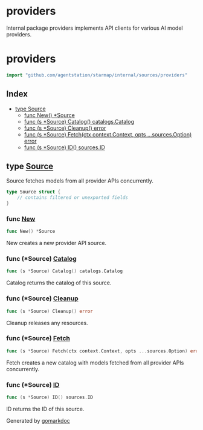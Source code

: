 # providers

Internal package providers implements API clients for various AI model providers.

<!-- gomarkdoc:embed:start -->

<!-- Code generated by gomarkdoc. DO NOT EDIT -->

# providers

```go
import "github.com/agentstation/starmap/internal/sources/providers"
```

## Index

- [type Source](<#Source>)
  - [func New\(\) \*Source](<#New>)
  - [func \(s \*Source\) Catalog\(\) catalogs.Catalog](<#Source.Catalog>)
  - [func \(s \*Source\) Cleanup\(\) error](<#Source.Cleanup>)
  - [func \(s \*Source\) Fetch\(ctx context.Context, opts ...sources.Option\) error](<#Source.Fetch>)
  - [func \(s \*Source\) ID\(\) sources.ID](<#Source.ID>)


<a name="Source"></a>
## type [Source](<https://github.com/agentstation/starmap/blob/master/internal/sources/providers/providers.go#L16-L19>)

Source fetches models from all provider APIs concurrently.

```go
type Source struct {
    // contains filtered or unexported fields
}
```

<a name="New"></a>
### func [New](<https://github.com/agentstation/starmap/blob/master/internal/sources/providers/providers.go#L22>)

```go
func New() *Source
```

New creates a new provider API source.

<a name="Source.Catalog"></a>
### func \(\*Source\) [Catalog](<https://github.com/agentstation/starmap/blob/master/internal/sources/providers/providers.go#L223>)

```go
func (s *Source) Catalog() catalogs.Catalog
```

Catalog returns the catalog of this source.

<a name="Source.Cleanup"></a>
### func \(\*Source\) [Cleanup](<https://github.com/agentstation/starmap/blob/master/internal/sources/providers/providers.go#L228>)

```go
func (s *Source) Cleanup() error
```

Cleanup releases any resources.

<a name="Source.Fetch"></a>
### func \(\*Source\) [Fetch](<https://github.com/agentstation/starmap/blob/master/internal/sources/providers/providers.go#L35>)

```go
func (s *Source) Fetch(ctx context.Context, opts ...sources.Option) error
```

Fetch creates a new catalog with models fetched from all provider APIs concurrently.

<a name="Source.ID"></a>
### func \(\*Source\) [ID](<https://github.com/agentstation/starmap/blob/master/internal/sources/providers/providers.go#L25>)

```go
func (s *Source) ID() sources.ID
```

ID returns the ID of this source.

Generated by [gomarkdoc](<https://github.com/princjef/gomarkdoc>)


<!-- gomarkdoc:embed:end -->
